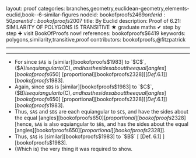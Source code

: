 layout: proof
categories: branches,geometry,euclidean-geometry,elements-euclid,book--6-similar-figures
nodeid: bookofproofs$2469
orderid: 50
parentid: bookofproofs$2007
title: By Euclid
description:  Proof of 6.21: SIMILARITY OF POLYGONS IS TRANSITIVE &#9733; graduate maths &#10004; step by step &#10010; visit BookOfProofs now!
references: bookofproofs$6419
keywords: polygons,similarity,transitive,proof
contributors: bookofproofs,@fitzpatrick

---


---



* For since `$A$` is [similar][bookofproofs$1983] to `$C$`, ($A$) is equiangular to ($C$), and has the sides about the equal [angles][bookofproofs$650] [proportional][bookofproofs$2328] [ [Def. 6.1] ][bookofproofs$1983].
* Again, since `$B$` is [similar][bookofproofs$1983] to `$C$`, ($B$) is equiangular to ($C$), and has the sides about the equal [angles][bookofproofs$650] [proportional][bookofproofs$2328] [ [Def. 6.1] ][bookofproofs$1983].
* Thus, `$A$` and `$B$` are each equiangular to `$C$`, and have the sides about the equal [angles][bookofproofs$650] [proportional][bookofproofs$2328] [hence, `$A$` is also equiangular to `$B$`, and has the sides about the equal [angles][bookofproofs$650] [proportional][bookofproofs$2328]].
* Thus, `$A$` is [similar][bookofproofs$1983] to `$B$` [ [Def. 6.1] ][bookofproofs$1983].
* (Which is) the very thing it was required to show.
